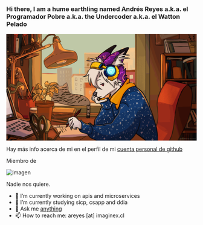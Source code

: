 ### Hi there, I am a hume earthling named Andrés Reyes a.k.a. el Programador Pobre a.k.a. the Undercoder a.k.a. el Watton Pelado

<p align="center">
  <img align="center" src="https://github.com/areyes-bsale/areyes-bsale/blob/7dcb1975c093e3cfa743f7274c2a480413d70034/1633285102.maokaw_fae_big.gif"/>

</p>





Hay más info acerca de mi en el perfil de mi [cuenta personal de github](https://github.com/profe-ajedrez)


Miembro de 

![imagen](https://user-images.githubusercontent.com/80769303/191494637-8e5c1944-f47e-4ec7-b2c6-2ba802011a5d.png)


Nadie nos quiere.



- 🔭 I’m currently working on apis and microservices
- 🌱 I’m currently studying sicp, csapp and ddia
- 💬 Ask me [anything](https://github.com/areyes-bsale/areyes-bsale/issues)
- 📫 How to reach me: areyes [at] imaginex.cl
